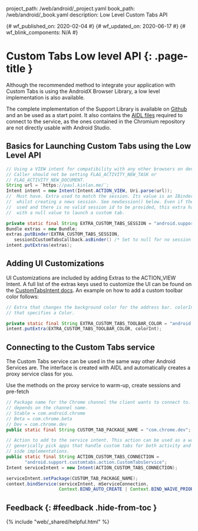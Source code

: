 project_path: /web/android/_project.yaml
book_path: /web/android/_book.yaml
description: Low Level Custom Tabs API

{# wf_published_on: 2020-02-04 #}
{# wf_updated_on: 2020-06-17 #}
{# wf_blink_components: N/A #}

# Custom Tabs Low level API {: .page-title }

Although the recommended method to integrate your application with Custom Tabs is using the
AndroidX Browser Library, a low level implementation is also available.

The complete implementation of the Support Library is available on [Github][1] and an be used as a
start point. It also contains the [AIDL files][2] required to connect to the service, as the ones
contained in the Chromium repository are not directly usable with Android Studio.

## Basics for Launching Custom Tabs using the Low Level API
```java
// Using a VIEW intent for compatibility with any other browsers on device.
// Caller should not be setting FLAG_ACTIVITY_NEW_TASK or 
// FLAG_ACTIVITY_NEW_DOCUMENT. 
String url = ¨https://paul.kinlan.me/¨;
Intent intent = new Intent(Intent.ACTION_VIEW, Uri.parse(url)); 
//  Must have. Extra used to match the session. Its value is an IBinder passed
//  whilst creating a news session. See newSession() below. Even if the service is not 
//  used and there is no valid session id to be provided, this extra has to be present 
//  with a null value to launch a custom tab.

private static final String EXTRA_CUSTOM_TABS_SESSION = "android.support.customtabs.extra.SESSION";
Bundle extras = new Bundle;
extras.putBinder(EXTRA_CUSTOM_TABS_SESSION, 
   sessionICustomTabsCallback.asBinder() /* Set to null for no session */);
intent.putExtras(extras);
```

## Adding UI Customizations

UI Customizations are included by adding Extras to the ACTION_VIEW Intent. A full list of the
extras keys used to customize the UI can be found on the [CustomTabsIntent docs][3]. An example on
how to add a custom toolbar color follows:

```java
// Extra that changes the background color for the address bar. colorInt is an int
// that specifies a Color.

private static final String EXTRA_CUSTOM_TABS_TOOLBAR_COLOR = "android.support.customtabs.extra.TOOLBAR_COLOR";
intent.putExtra(EXTRA_CUSTOM_TABS_TOOLBAR_COLOR, colorInt);
```

## Connecting to the Custom Tabs service

The Custom Tabs service can be used in the same way other Android Services are. The interface is
created with AIDL and automatically creates a proxy service class for you.

Use the methods on the proxy service to warm-up, create sessions and pre-fetch

```java
// Package name for the Chrome channel the client wants to connect to. This
// depends on the channel name.
// Stable = com.android.chrome
// Beta = com.chrome.beta
// Dev = com.chrome.dev
public static final String CUSTOM_TAB_PACKAGE_NAME = "com.chrome.dev";  // Change when in stable

// Action to add to the service intent. This action can be used as a way 
// generically pick apps that handle custom tabs for both activity and service 
// side implementations.
public static final String ACTION_CUSTOM_TABS_CONNECTION =
       "android.support.customtabs.action.CustomTabsService";
Intent serviceIntent = new Intent(ACTION_CUSTOM_TABS_CONNECTION);

serviceIntent.setPackage(CUSTOM_TAB_PACKAGE_NAME);
context.bindService(serviceIntent, mServiceConnection,
                    Context.BIND_AUTO_CREATE | Context.BIND_WAIVE_PRIORITY);    
```

## Feedback {: #feedback .hide-from-toc }

{% include "web/_shared/helpful.html" %}		

[1]: https://github.com/GoogleChrome/custom-tabs-client/tree/master/customtabs
[2]: https://developer.android.com/guide/components/aidl.html
[3]: https://developer.android.com/reference/androidx/browser/customtabs/CustomTabsIntent